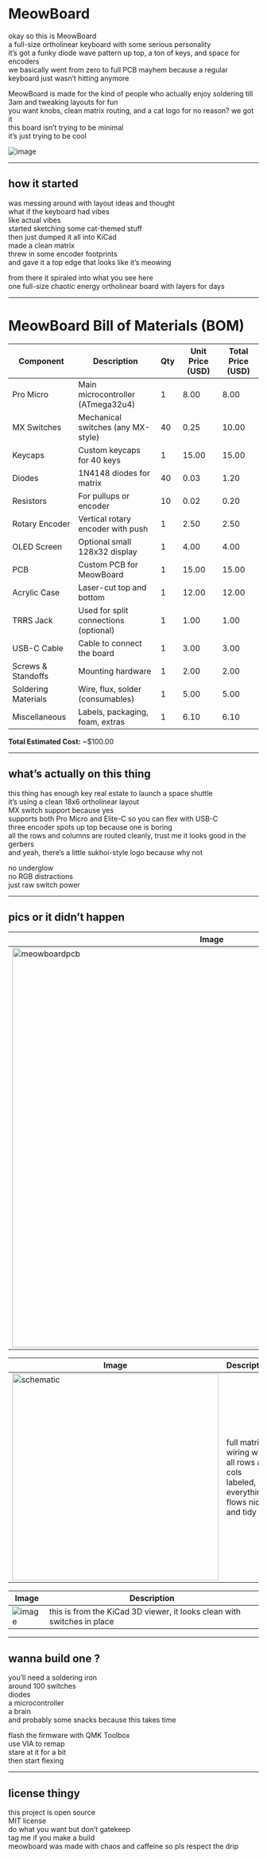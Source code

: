 # MeowBoard

okay so this is MeowBoard  
a full-size ortholinear keyboard with some serious personality  
it’s got a funky diode wave pattern up top, a ton of keys, and space for encoders  
we basically went from zero to full PCB mayhem because a regular keyboard just wasn’t hitting anymore  

MeowBoard is made for the kind of people who actually enjoy soldering till 3am and tweaking layouts for fun  
you want knobs, clean matrix routing, and a cat logo for no reason? we got it  
this board isn’t trying to be minimal  
it’s just trying to be cool

![image](https://github.com/user-attachments/assets/7c30c675-99b5-4631-a9e3-62eb49bd32fc)

---

## how it started

was messing around with layout ideas and thought  
what if the keyboard had vibes  
like actual vibes  
started sketching some cat-themed stuff  
then just dumped it all into KiCad  
made a clean matrix  
threw in some encoder footprints  
and gave it a top edge that looks like it’s meowing

from there it spiraled into what you see here  
one full-size chaotic energy ortholinear board with layers for days

---
# MeowBoard Bill of Materials (BOM)

| Component            | Description                              | Qty | Unit Price (USD) | Total Price (USD) |
|----------------------|------------------------------------------|-----|------------------|-------------------|
| Pro Micro            | Main microcontroller (ATmega32u4)        | 1   | 8.00             | 8.00              |
| MX Switches          | Mechanical switches (any MX-style)       | 40  | 0.25             | 10.00             |
| Keycaps              | Custom keycaps for 40 keys               | 1   | 15.00            | 15.00             |
| Diodes               | 1N4148 diodes for matrix                 | 40  | 0.03             | 1.20              |
| Resistors            | For pullups or encoder                   | 10  | 0.02             | 0.20              |
| Rotary Encoder       | Vertical rotary encoder with push        | 1   | 2.50             | 2.50              |
| OLED Screen          | Optional small 128x32 display            | 1   | 4.00             | 4.00              |
| PCB                  | Custom PCB for MeowBoard                 | 1   | 15.00            | 15.00             |
| Acrylic Case         | Laser-cut top and bottom                 | 1   | 12.00            | 12.00             |
| TRRS Jack            | Used for split connections (optional)    | 1   | 1.00             | 1.00              |
| USB-C Cable          | Cable to connect the board               | 1   | 3.00             | 3.00              |
| Screws & Standoffs   | Mounting hardware                        | 1   | 2.00             | 2.00              |
| Soldering Materials  | Wire, flux, solder (consumables)         | 1   | 5.00             | 5.00              |
| Miscellaneous        | Labels, packaging, foam, extras          | 1   | 6.10             | 6.10              |

**Total Estimated Cost:** ~$100.00

---

## what’s actually on this thing

this thing has enough key real estate to launch a space shuttle  
it’s using a clean 18x6 ortholinear layout  
MX switch support because yes  
supports both Pro Micro and Elite-C so you can flex with USB-C  
three encoder spots up top because one is boring  
all the rows and columns are routed cleanly, trust me it looks good in the gerbers  
and yeah, there’s a little sukhoi-style logo because why not

no underglow  
no RGB distractions  
just raw switch power

---

## pics or it didn’t happen

| Image | Description |
|-------|-------------|
| <img width="803" alt="meowboardpcb" src="https://github.com/user-attachments/assets/d2f3d493-be2e-4af8-a04c-fd0f8338b3a4" /> | PCB view in KiCad with the diode wave and encoder spots up top |

| Image | Description |
|-------|-------------|
| <img width="415" alt="schematic" src="https://github.com/user-attachments/assets/de958ae8-edd7-4e46-b8e3-3fec8c321b89" />  | full matrix wiring with all rows and cols labeled, everything flows nice and tidy |

| Image | Description |
|-------|-------------|
| ![image](https://github.com/user-attachments/assets/53f8f981-f2e7-4d86-a190-e681d76d6a4d) | this is from the KiCad 3D viewer, it looks clean with switches in place |

---

## wanna build one ?

you’ll need a soldering iron  
around 100 switches  
diodes  
a microcontroller  
a brain  
and probably some snacks because this takes time  

flash the firmware with QMK Toolbox  
use VIA to remap  
stare at it for a bit  
then start flexing

---

## license thingy

this project is open source  
MIT license  
do what you want but don’t gatekeep  
tag me if you make a build  
meowboard was made with chaos and caffeine so pls respect the drip

